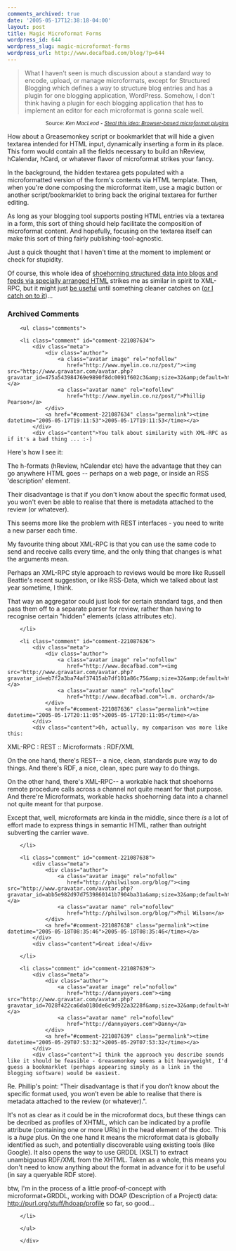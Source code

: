 ```yaml
---
comments_archived: true
date: '2005-05-17T12:38:18-04:00'
layout: post
title: Magic Microformat Forms
wordpress_id: 644
wordpress_slug: magic-microformat-forms
wordpress_url: http://www.decafbad.com/blog/?p=644
---
```

<blockquote>What I haven't seen is much discussion about a standard way to encode, upload, or manage microformats, except for Structured Blogging which defines a way to structure blog entries and has a plugin for one blogging application, WordPress. Somehow, I don't think having a plugin for each blogging application that has to implement an editor for each microformat is gonna scale well.</blockquote>
<div align="right"><small>Source: <cite>Ken MacLeod - <a href="http://bitsko.slc.ut.us/blog/2005/05/15#uformat-plugins">Steal this idea: Browser-based microformat plugins</a></cite></small></div>

How about a Greasemonkey script or bookmarklet that will hide a given textarea intended for HTML input, dynamically inserting a form in its place.  This form would contain all the fields necessary to build an hReview, hCalendar, hCard, or whatever flavor of microformat strikes your fancy.  

In the background, the hidden textarea gets populated with a microformatted version of the form's contents via HTML template.  Then, when you're done composing the microformat item, use a magic button or another script/bookmarklet to bring back the original textarea for further editing.

As long as your blogging tool supports posting HTML entries via a textarea in a form, this sort of thing should help facilitate the composition of microformat content.  And hopefully, focusing on the textarea itself can make this sort of thing fairly publishing-tool-agnostic.

Just a quick thought that I haven't time at the moment to implement or check for stupidity.

Of course, this whole idea of [shoehorning structured data into blogs and feeds via specially arranged HTML][shoe] strikes me as similar in spirit to XML-RPC, but it might just [be useful][useful] until something cleaner catches on ([or I catch on to it][catch])...

[catch]: http://www.decafbad.com/blog/2002/11/02/ooocae
[useful]: http://www.decafbad.com/blog/2002/11/26/oooccb
[shoe]: http://www.decafbad.com/blog/2005/05/05/the_right_place_for_data_in_your_feed

<div id="comments" class="comments archived-comments">
            <h3>Archived Comments</h3>
            
        <ul class="comments">
            
        <li class="comment" id="comment-221087634">
            <div class="meta">
                <div class="author">
                    <a class="avatar image" rel="nofollow" 
                       href="http://www.myelin.co.nz/post/"><img src="http://www.gravatar.com/avatar.php?gravatar_id=475a543984769e9890f8dc0091f602c3&amp;size=32&amp;default=http://mediacdn.disqus.com/1320279820/images/noavatar32.png"/></a>
                    <a class="avatar name" rel="nofollow" 
                       href="http://www.myelin.co.nz/post/">Phillip Pearson</a>
                </div>
                <a href="#comment-221087634" class="permalink"><time datetime="2005-05-17T19:11:53">2005-05-17T19:11:53</time></a>
            </div>
            <div class="content">You talk about similarity with XML-RPC as if it's a bad thing ... :-)

Here's how I see it:

The h-formats (hReview, hCalendar etc) have the advantage that they can go anywhere HTML goes -- perhaps on a web page, or inside an RSS 'description' element.

Their disadvantage is that if you don't know about the specific format used, you won't even be able to realise that there is metadata attached to the review (or whatever).

This seems more like the problem with REST interfaces - you need to write a new parser each time.

My favourite thing about XML-RPC is that you can use the same code to send and receive calls every time, and the only thing that changes is what the arguments mean.

Perhaps an XML-RPC style approach to reviews would be more like Russell Beattie's recent suggestion, or like RSS-Data, which we talked about last year sometime, I think.

That way an aggregator could just look for certain standard tags, and then pass them off to a separate parser for review, rather than having to recognise certain "hidden" elements (class attributes etc).</div>
            
        </li>
    
        <li class="comment" id="comment-221087636">
            <div class="meta">
                <div class="author">
                    <a class="avatar image" rel="nofollow" 
                       href="http://www.decafbad.com"><img src="http://www.gravatar.com/avatar.php?gravatar_id=eb7f2a3ba74af37415ab7df101a86c75&amp;size=32&amp;default=http://mediacdn.disqus.com/1320279820/images/noavatar32.png"/></a>
                    <a class="avatar name" rel="nofollow" 
                       href="http://www.decafbad.com">l.m. orchard</a>
                </div>
                <a href="#comment-221087636" class="permalink"><time datetime="2005-05-17T20:11:05">2005-05-17T20:11:05</time></a>
            </div>
            <div class="content">Oh, actually, my comparison was more like this:

XML-RPC : REST :: Microformats : RDF/XML

On the one hand, there's REST-- a nice, clean, standards pure way to do things.  And there's RDF, a nice, clean, spec pure way to do things.

On the other hand, there's XML-RPC-- a workable hack that shoehorns remote procedure calls across a channel not quite meant for that purpose.  And there're Microformats, workable hacks shoehorning data into a channel not quite meant for that purpose.

Except that, well, microformats are kinda in the middle, since there *is* a lot of effort made to express things in semantic HTML, rather than outright subverting the carrier wave.</div>
            
        </li>
    
        <li class="comment" id="comment-221087638">
            <div class="meta">
                <div class="author">
                    <a class="avatar image" rel="nofollow" 
                       href="http://philwilson.org/blog/"><img src="http://www.gravatar.com/avatar.php?gravatar_id=abb5e982d97d7539860141b7904ba31a&amp;size=32&amp;default=http://mediacdn.disqus.com/1320279820/images/noavatar32.png"/></a>
                    <a class="avatar name" rel="nofollow" 
                       href="http://philwilson.org/blog/">Phil Wilson</a>
                </div>
                <a href="#comment-221087638" class="permalink"><time datetime="2005-05-18T08:35:46">2005-05-18T08:35:46</time></a>
            </div>
            <div class="content">Great idea!</div>
            
        </li>
    
        <li class="comment" id="comment-221087639">
            <div class="meta">
                <div class="author">
                    <a class="avatar image" rel="nofollow" 
                       href="http://dannyayers.com"><img src="http://www.gravatar.com/avatar.php?gravatar_id=7028f422ca6da0180de6c9d922a3228f&amp;size=32&amp;default=http://mediacdn.disqus.com/1320279820/images/noavatar32.png"/></a>
                    <a class="avatar name" rel="nofollow" 
                       href="http://dannyayers.com">Danny</a>
                </div>
                <a href="#comment-221087639" class="permalink"><time datetime="2005-05-29T07:53:32">2005-05-29T07:53:32</time></a>
            </div>
            <div class="content">I think the approach you describe sounds like it should be feasible - Greasemonkey seems a bit heavyweight, I'd guess a bookmarklet (perhaps appearing simply as a link in the blogging software) would be easiest.

Re. Phillip's point: "Their disadvantage is that if you don’t know about the specific format used, you won’t even be able to realise that there is metadata attached to the review (or whatever).".

It's  not as clear as it could be in the microformat docs, but these things can be decribed as profiles of XHTML, which can be indicated by a profile attribute (containing one or more URIs) in the head element of the doc. This is a *huge* plus. On the one hand it means the microformat data is globally identified as such, and potentially discoverable using existing tools (like Google). It also opens the way to use GRDDL (XSLT) to extract unambiguous RDF/XML from the XHTML. Taken as a whole, this means you don't need to know anything about the format in advance for it to be useful (in say a queryable RDF store).

btw, I'm in the process of a little proof-of-concept with microformat+GRDDL, working with DOAP (Description of a Project) data:
http://purl.org/stuff/hdoap/profile
so far, so good...</div>
            
        </li>
    
        </ul>
    
        </div>
    
